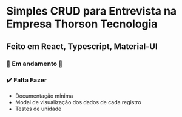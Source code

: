# Simples CRUD para Entrevista na Empresa Thorson Tecnologia
## Feito em React, Typescript, Material-UI
### 🚧 Em andamento 🚧
### ✔️ Falta Fazer
   * Documentação mínima
   * Modal de visualização dos dados de cada registro
   * Testes de unidade



